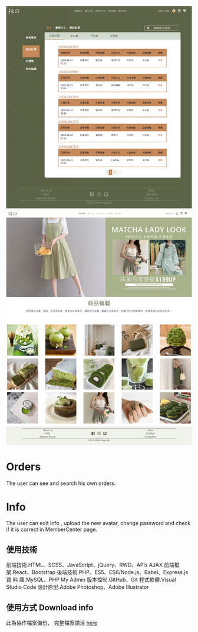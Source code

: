 <img width="964" alt="member photo" src="https://github.com/ccwang116/Matcha-Shopping-MemberParts/raw/master/memberorder_screenshot.png">
<img width="964" alt="homepage photo" src="https://github.com/ccwang116/Matcha-Shopping-MemberParts/raw/master/homepage_screenshot.png">

# Orders
The user can see and search his own orders.
# Info
The user can edit info , upload the new avatar, change password and check if it is correct in MemberCenter page. 

## 使用技術
前端技術.HTML、SCSS、JavaScript、jQuery、RWD、APIs AJAX
前端框架.React、Bootstrap 
後端技術.PHP、ES5、ES6/Node.js、Babel、Express.js
資 料 庫.MySQL、PHP My Admin
版本控制.GitHub、Git
程式軟體.Visual Studio Code
設計原型.Adobe Photoshop、Adobe Illustrator

## 使用方式 Download info
此為協作檔案備份，
完整檔案請洽 <a href="https://github.com/0126cloud/mano-shop_React.js">here</a>

